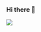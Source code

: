 ### Hi there 👋

<!--
**RitikSibjr/RitikSibjr** is a ✨ _special_ ✨ repository because its `README.md` (this file) appears on your GitHub profile.

Here are some ideas to get you started:

- 🔭 I’m currently working on ...
- 🌱 I’m currently learning Python<br />
- 👯 I’m looking to collaborate on ...
- 🤔 I’m looking for help with ...
- 💬 Ask me about ...
- 📫 How to reach me: Twitter<br />
- 😄 Pronouns: ...
- ⚡ Fun fact: ...
-->



<img src="https://github-readme-stats.vercel.app/api?username=RitikSIBJr&&show_icons=true&title_color=ffffff&icon_color=bb2acf&text_color=daf7dc&bg_color=151515%22%3E">
